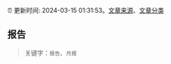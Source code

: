 :alarm_clock: 更新时间: 2024-03-15 01:31:53。[文章来源](/README.md)、[文章分类](/TAGS.md)

## 报告


> 关键字：`报告`、`月报`



